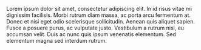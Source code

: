
Lorem ipsum dolor sit amet, consectetur adipiscing elit. In id risus vitae mi dignissim facilisis. Morbi rutrum diam massa, ac porta arcu fermentum at. Donec et nisi eget odio scelerisque sollicitudin. Aenean quis aliquet sapien. Fusce a posuere purus, ac vulputate justo. Vestibulum a rutrum nisl, eu accumsan velit. Duis ac nunc quis ipsum venenatis elementum. Sed elementum magna sed interdum rutrum.

